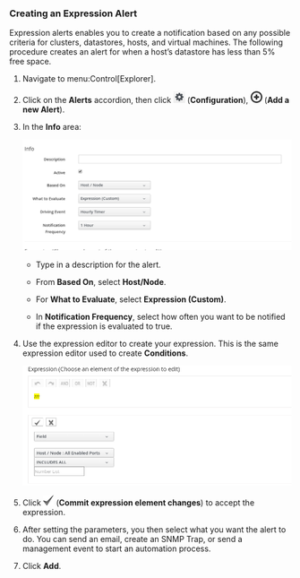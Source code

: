 ### Creating an Expression Alert

Expression alerts enables you to create a notification based on any
possible criteria for clusters, datastores, hosts, and virtual machines.
The following procedure creates an alert for when a host’s datastore has
less than 5% free space.

1.  Navigate to menu:Control\[Explorer\].

2.  Click on the **Alerts** accordion, then click
    ![1847](/images/1847.png) (**Configuration**),
    ![1862](/images/1862.png) (**Add a new Alert**).

3.  In the **Info** area:

    ![expressionalerts](/images/expressionalerts.png)

      - Type in a description for the alert.

      - From **Based On**, select **Host/Node**.

      - For **What to Evaluate**, select **Expression (Custom)**.

      - In **Notification Frequency**, select how often you want to be
        notified if the expression is evaluated to true.

4.  Use the expression editor to create your expression. This is the
    same expression editor used to create **Conditions**.

    ![expressioneditor](/images/expressioneditor.png)

5.  Click ![1863](/images/1863.png) (**Commit expression element
    changes**) to accept the expression.

6.  After setting the parameters, you then select what you want the
    alert to do. You can send an email, create an SNMP Trap, or send a
    management event to start an automation process.

7.  Click **Add**.
